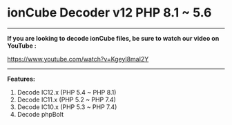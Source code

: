 <h1>ionCube Decoder v12 PHP 8.1 ~ 5.6</h1>
<hr>
<p dir="auto"><strong>If you are looking to decode ionCube files, be sure to watch our video on YouTube :</strong></p>
<a href="https://www.youtube.com/watch?v=Kgeyl8maI2Y">https://www.youtube.com/watch?v=Kgeyl8maI2Y</a>
<hr>
<p dir="auto"><strong>Features:</strong></p>
<ol dir="auto">
<li>Decode IC12.x (PHP 5.4 ~ PHP 8.1)</li>
<li>Decode IC11.x (PHP 5.2 ~ PHP 7.4)</li>
<li>Decode IC10.x (PHP 5.3 ~ PHP 7.4)</li>
<li>Decode phpBolt</li>
</ol>
